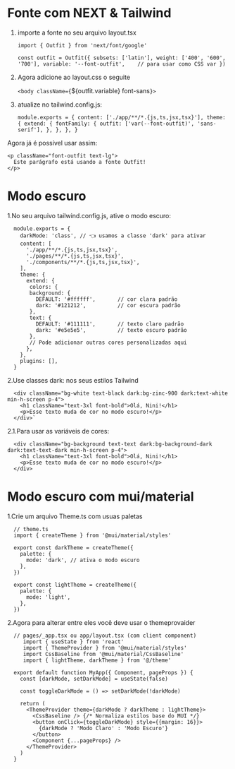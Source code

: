 # Fonte com NEXT & Tailwind

1. importe a fonte no seu arquivo layout.tsx

   `import { Outfit } from 'next/font/google'`
    
    `const outfit = Outfit({
      subsets: ['latin'],
      weight: ['400', '600', '700'],
      variable: '--font-outfit',    // para usar como CSS var
    })`
2. Agora adicione ao layout.css o seguite

   `<body className={`${outfit.variable} font-sans`}>`

4. atualize no tailwind.config.js:

    `module.exports = {
    content: ['./app/**/*.{js,ts,jsx,tsx}'],
    theme: {
      extend: {
        fontFamily: {
          outfit: ['var(--font-outfit)', 'sans-serif'],
        },
      },
    },
    }`

Agora já é possível usar assim:

    <p className="font-outfit text-lg">
      Este parágrafo está usando a fonte Outfit!
    </p>

# Modo escuro

1.No seu arquivo tailwind.config.js, ative o modo escuro:

      module.exports = {
        darkMode: 'class', // 👈 usamos a classe 'dark' para ativar
        content: [
          './app/**/*.{js,ts,jsx,tsx}',
          './pages/**/*.{js,ts,jsx,tsx}',
          './components/**/*.{js,ts,jsx,tsx}',
        ],
        theme: {
          extend: {
           colors: {
           background: {
             DEFAULT: '#ffffff',       // cor clara padrão
             dark: '#121212',          // cor escura padrão
           },
           text: {
             DEFAULT: '#111111',       // texto claro padrão
             dark: '#e5e5e5',          // texto escuro padrão
           },
           // Pode adicionar outras cores personalizadas aqui
          },
        },
        plugins: [],
      }

2.Use classes dark: nos seus estilos Tailwind
      
      <div className="bg-white text-black dark:bg-zinc-900 dark:text-white min-h-screen p-4">
        <h1 className="text-3xl font-bold">Olá, Nini!</h1>
        <p>Esse texto muda de cor no modo escuro!</p>
      </div>`
2.1.Para usar as variáveis de cores:

      <div className="bg-background text-text dark:bg-background-dark dark:text-text-dark min-h-screen p-4">
        <h1 className="text-3xl font-bold">Olá, Nini!</h1>
        <p>Esse texto muda de cor no modo escuro!</p>
      </div>

# Modo escuro com mui/material

1.Crie um arquivo Theme.ts com usuas paletas

      // theme.ts
      import { createTheme } from '@mui/material/styles'
      
      export const darkTheme = createTheme({
        palette: {
          mode: 'dark', // ativa o modo escuro
        },
      })
      
      export const lightTheme = createTheme({
        palette: {
          mode: 'light',
        },
      })


2.Agora para alterar entre eles você deve usar o themeprovaider

      // pages/_app.tsx ou app/layout.tsx (com client component)
         import { useState } from 'react'
         import { ThemeProvider } from '@mui/material/styles'
         import CssBaseline from '@mui/material/CssBaseline'
         import { lightTheme, darkTheme } from '@/theme' 
      
      export default function MyApp({ Component, pageProps }) {
        const [darkMode, setDarkMode] = useState(false)
      
        const toggleDarkMode = () => setDarkMode(!darkMode)
      
        return (
          <ThemeProvider theme={darkMode ? darkTheme : lightTheme}>
            <CssBaseline /> {/* Normaliza estilos base do MUI */}
            <button onClick={toggleDarkMode} style={{margin: 16}}>
              {darkMode ? 'Modo Claro' : 'Modo Escuro'}
            </button>
            <Component {...pageProps} />
          </ThemeProvider>
        )
      } 




